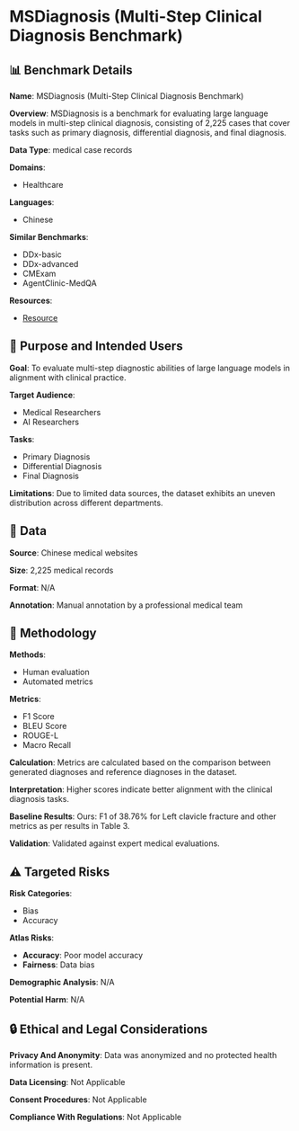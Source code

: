 # MSDiagnosis (Multi-Step Clinical Diagnosis Benchmark)

## 📊 Benchmark Details

**Name**: MSDiagnosis (Multi-Step Clinical Diagnosis Benchmark)

**Overview**: MSDiagnosis is a benchmark for evaluating large language models in multi-step clinical diagnosis, consisting of 2,225 cases that cover tasks such as primary diagnosis, differential diagnosis, and final diagnosis.

**Data Type**: medical case records

**Domains**:
- Healthcare

**Languages**:
- Chinese

**Similar Benchmarks**:
- DDx-basic
- DDx-advanced
- CMExam
- AgentClinic-MedQA

**Resources**:
- [Resource](N/A)

## 🎯 Purpose and Intended Users

**Goal**: To evaluate multi-step diagnostic abilities of large language models in alignment with clinical practice.

**Target Audience**:
- Medical Researchers
- AI Researchers

**Tasks**:
- Primary Diagnosis
- Differential Diagnosis
- Final Diagnosis

**Limitations**: Due to limited data sources, the dataset exhibits an uneven distribution across different departments.

## 💾 Data

**Source**: Chinese medical websites

**Size**: 2,225 medical records

**Format**: N/A

**Annotation**: Manual annotation by a professional medical team

## 🔬 Methodology

**Methods**:
- Human evaluation
- Automated metrics

**Metrics**:
- F1 Score
- BLEU Score
- ROUGE-L
- Macro Recall

**Calculation**: Metrics are calculated based on the comparison between generated diagnoses and reference diagnoses in the dataset.

**Interpretation**: Higher scores indicate better alignment with the clinical diagnosis tasks.

**Baseline Results**: Ours: F1 of 38.76% for Left clavicle fracture and other metrics as per results in Table 3.

**Validation**: Validated against expert medical evaluations.

## ⚠️ Targeted Risks

**Risk Categories**:
- Bias
- Accuracy

**Atlas Risks**:
- **Accuracy**: Poor model accuracy
- **Fairness**: Data bias

**Demographic Analysis**: N/A

**Potential Harm**: N/A

## 🔒 Ethical and Legal Considerations

**Privacy And Anonymity**: Data was anonymized and no protected health information is present.

**Data Licensing**: Not Applicable

**Consent Procedures**: Not Applicable

**Compliance With Regulations**: Not Applicable
